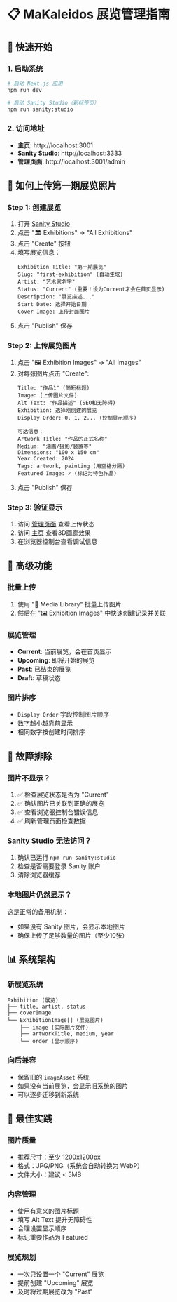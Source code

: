 # 📋 MaKaleidos 展览管理指南

## 🚀 快速开始

### 1. 启动系统

```bash
# 启动 Next.js 应用
npm run dev

# 启动 Sanity Studio（新标签页）
npm run sanity:studio
```

### 2. 访问地址

- **主页**: http://localhost:3001
- **Sanity Studio**: http://localhost:3333  
- **管理页面**: http://localhost:3001/admin

## 📸 如何上传第一期展览照片

### Step 1: 创建展览
1. 打开 [Sanity Studio](http://localhost:3333)
2. 点击 "🏛️ Exhibitions" → "All Exhibitions"
3. 点击 "Create" 按钮
4. 填写展览信息：
   ```
   Exhibition Title: "第一期展览" 
   Slug: "first-exhibition" (自动生成)
   Artist: "艺术家名字"
   Status: "Current" (重要！设为Current才会在首页显示)
   Description: "展览描述..."
   Start Date: 选择开始日期
   Cover Image: 上传封面图片
   ```
5. 点击 "Publish" 保存

### Step 2: 上传展览图片
1. 点击 "🖼️ Exhibition Images" → "All Images"
2. 对每张图片点击 "Create":
   ```
   Title: "作品1" (简短标题)
   Image: [上传图片文件]
   Alt Text: "作品描述" (SEO和无障碍)
   Exhibition: 选择刚创建的展览
   Display Order: 0, 1, 2... (控制显示顺序)
   
   可选信息：
   Artwork Title: "作品的正式名称"
   Medium: "油画/摄影/装置等"
   Dimensions: "100 x 150 cm"
   Year Created: 2024
   Tags: artwork, painting (用空格分隔)
   Featured Image: ✓ (标记为特色作品)
   ```
3. 点击 "Publish" 保存

### Step 3: 验证显示
1. 访问 [管理页面](http://localhost:3001/admin) 查看上传状态
2. 访问 [主页](http://localhost:3001) 查看3D画廊效果
3. 在浏览器控制台查看调试信息

## 🎨 高级功能

### 批量上传
1. 使用 "📁 Media Library" 批量上传图片
2. 然后在 "🖼️ Exhibition Images" 中快速创建记录并关联

### 展览管理
- **Current**: 当前展览，会在首页显示
- **Upcoming**: 即将开始的展览
- **Past**: 已结束的展览
- **Draft**: 草稿状态

### 图片排序
- `Display Order` 字段控制图片顺序
- 数字越小越靠前显示
- 相同数字按创建时间排序

## 🔧 故障排除

### 图片不显示？
1. ✅ 检查展览状态是否为 "Current"
2. ✅ 确认图片已关联到正确的展览
3. ✅ 查看浏览器控制台错误信息
4. ✅ 刷新管理页面检查数据

### Sanity Studio 无法访问？
1. 确认已运行 `npm run sanity:studio`
2. 检查是否需要登录 Sanity 账户
3. 清除浏览器缓存

### 本地图片仍然显示？
这是正常的备用机制：
- 如果没有 Sanity 图片，会显示本地图片
- 确保上传了足够数量的图片（至少10张）

## 📊 系统架构

### 新展览系统
```
Exhibition (展览)
├── title, artist, status
├── coverImage 
└── ExhibitionImage[] (展览图片)
    ├── image (实际图片文件)
    ├── artworkTitle, medium, year
    └── order (显示顺序)
```

### 向后兼容
- 保留旧的 `imageAsset` 系统
- 如果没有当前展览，会显示旧系统的图片
- 可以逐步迁移到新系统

## 🎯 最佳实践

### 图片质量
- 推荐尺寸：至少 1200x1200px
- 格式：JPG/PNG（系统会自动转换为 WebP）
- 文件大小：建议 < 5MB

### 内容管理
- 使用有意义的图片标题
- 填写 Alt Text 提升无障碍性
- 合理设置显示顺序
- 标记重要作品为 Featured

### 展览规划
- 一次只设置一个 "Current" 展览
- 提前创建 "Upcoming" 展览
- 及时将过期展览改为 "Past"